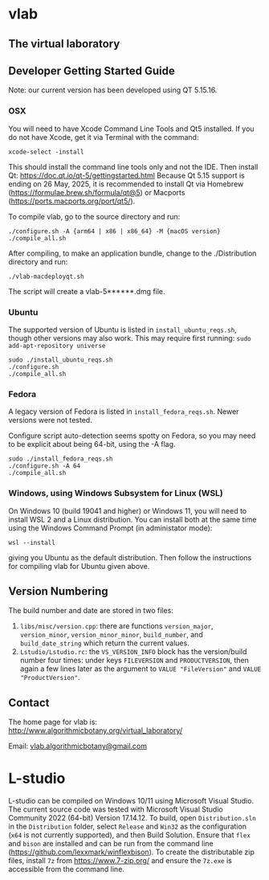 # vlab
## The virtual laboratory

## Developer Getting Started Guide

Note: our current version has been developed using QT 5.15.16.

### OSX

You will need to have Xcode Command Line Tools and Qt5 installed.
If you do not have Xcode, get it via Terminal with the command:
```
xcode-select -install 
```
This should install the command line tools only and not the IDE.
Then install Qt: https://doc.qt.io/qt-5/gettingstarted.html
Because Qt 5.15 support is ending on 26 May, 2025, it is recommended to install Qt via
Homebrew (https://formulae.brew.sh/formula/qt@5) or Macports (https://ports.macports.org/port/qt5/).

To compile vlab, go to the source directory and run: 
```
./configure.sh -A {arm64 | x86 | x86_64} -M {macOS version}
./compile_all.sh
```

After compiling, to make an application bundle, change to the ./Distribution directory and run:
```
./vlab-macdeployqt.sh
```
The script will create a vlab-5******.dmg file.

### Ubuntu

The supported version of Ubuntu is listed in `install_ubuntu_reqs.sh`, though
other versions may also work. This may require first running: `sudo add-apt-repository universe `

```
sudo ./install_ubuntu_reqs.sh
./configure.sh
./compile_all.sh
```

### Fedora

A legacy version of Fedora is listed in `install_fedora_reqs.sh`.
Newer versions were not tested.

Configure script auto-detection seems spotty on Fedora, so you may need to be
explicit about being 64-bit, using the -A flag.

```
sudo ./install_fedora_reqs.sh
./configure.sh -A 64
./compile_all.sh
```

### Windows, using Windows Subsystem for Linux (WSL)

On Windows 10 (build 19041 and higher) or Windows 11, you will need to install WSL 2 and a Linux distribution.
You can install both at the same time using the Windows Command Prompt (in administator mode):
```
wsl --install
```
giving you Ubuntu as the default distribution. Then follow the instructions for compiling vlab for Ubuntu given above. 

## Version Numbering

The build number and date are stored in two files:

 1. `libs/misc/version.cpp`: there are functions `version_major`,
   `version_minor`, `version_minor_minor`, `build_number`, and
   `build_date_string` which return the current values.
 2. `Lstudio/Lstudio.rc`: the `VS_VERSION_INFO` block has the version/build
   number four times: under keys `FILEVERSION` and `PRODUCTVERSION`, then
   again a few lines later as the argument to `VALUE "FileVersion"` and
   `VALUE "ProductVersion"`.

## Contact

The home page for vlab is:
http://www.algorithmicbotany.org/virtual_laboratory/

Email: vlab.algorithmicbotany@gmail.com

# L-studio

L-studio can be compiled on Windows 10/11 using Microsoft Visual Studio.
The current source code was tested with Microsoft Visual Studio Community 2022 (64-bit) Version 17.14.12.
To build, open `Distribution.sln` in the `Distribution` folder, select `Release` and `Win32` as the configuration (`x64` is not currently supported), and then Build Solution.
Ensure that `flex` and `bison` are installed and can be run from the command line (https://github.com/lexxmark/winflexbison).
To create the distributable zip files, install `7z` from https://www.7-zip.org/ and ensure the `7z.exe` is accessible from the command line.

